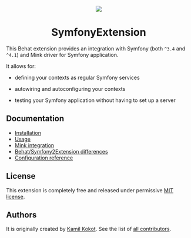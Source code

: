 <p align="center">
    <img src="https://avatars2.githubusercontent.com/u/20600343" /><br/>
</p>

<h1 align="center">SymfonyExtension</h1>

This Behat extension provides an integration with Symfony (both `^3.4` and `^4.1`) and Mink driver for Symfony application.

It allows for:
 
 * defining your contexts as regular Symfony services
 
 * autowiring and autoconfiguring your contexts
 
 * testing your Symfony application without having to set up a server
 
## Documentation

 * [Installation](docs/installation.md)
 * [Usage](docs/usage.md)
 * [Mink integration](docs/mink_integration.md)
 * [Behat/Symfony2Extension differences](docs/bs2e_differences.md)
 * [Configuration reference](docs/configuration_reference.md)
 
## License

This extension is completely free and released under permissive [MIT license](LICENSE).

## Authors

It is originally created by [Kamil Kokot](https://github.com/pamil). 
See the list of [all contributors](https://github.com/FriendsOfBehat/SymfonyExtension/graphs/contributors).
